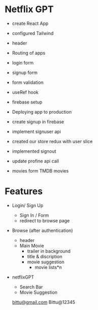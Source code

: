 # Netflix GPT
- create React App
- configured Tailwind
- header
- Routing of apps
- login form
- signup form 
- form validation
- useRef hook 
- firebase setup
- Deploying app to production
- create signup in firebase  
- implement signuser api
- created our store redux with user slice
- implemented signout
- update profine api call



- movies form TMDB movies

# Features
- Login/ Sign Up
    - Sign In / Form
    - redirect to browse page
- Browse (after authentication)
    - header
    - Main Movie
        - trailer in background
        - title & discription 
        - movie suggestion 
            - movie lists*n

- netflixGPT
    - Search Bar
    - Movie Suggestion




    bittu@gmail.com
    Bittu@12345
     
